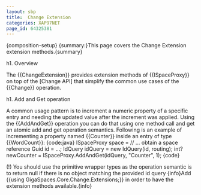 ```yaml
---
layout: sbp
title:  Change Extension
categories: XAP97NET
page_id: 64325381
---
```


{composition-setup}
{summary:}This page covers the Change Extension extension methods.{summary}

h1. Overview

The {{ChangeExtension}} provides extension methods of {{ISpaceProxy}} on top of the [Change API] that simplify the common use cases of the {{Change}} operation.

h1. Add and Get operation

A common usage pattern is to increment a numeric property of a specific entry and needing the updated value after the increment was applied.
Using the {{AddAndGet}} operation you can do that using one method call and get an atomic add and get operation semantics.
Following is an example of incrementing a property named {{Counter}} inside an entry of type {{WordCount}}:
{code:java}
ISpaceProxy space = // ... obtain a space reference
Guid id = ...;
IdQuery<WordCount> idQuery = new IdQuery<WordCount>(id, routing);
int? newCounter = ISpaceProxy.AddAndGet(idQuery, "Counter", 1);
{code}

(!) You should use the primitive wrapper types as the operation semantic is to return null if there is no object matching the provided id query
{info}Add {{using GigaSpaces.Core.Change.Extensions;}} in order to have the extension methods available.{info}
